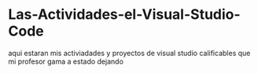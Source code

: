 # Las-Actividades-el-Visual-Studio-Code
aqui estaran mis activiadades y proyectos de visual studio calificables que mi profesor gama a estado dejando
